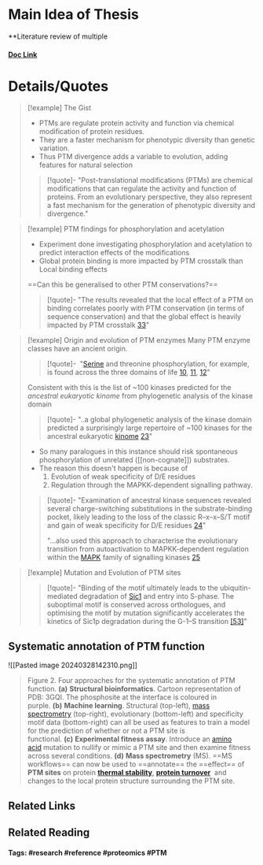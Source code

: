 # Main Idea of Thesis

**Literature review of multiple 

#### [Doc Link](https://www.sciencedirect.com/science/article/pii/S0959437X2200065X)

# Details/Quotes
> [!example] The Gist 
> - PTMs are regulate protein activity and function via chemical modification of protein residues.
> - They are a faster mechanism for phenotypic diversity than genetic variation.
> - Thus PTM divergence adds a variable to evolution, adding features for natural selection
> 
> >[!quote]-
> >"Post-translational modifications (PTMs) are chemical modifications that can regulate the activity and function of proteins. From an evolutionary perspective, they also represent a fast mechanism for the generation of phenotypic diversity and divergence."

> [!example] PTM findings for phosphorylation and acetylation
> - Experiment done investigating phosphorylation and acetylation to predict interaction effects of the modifications
> - Global protein binding is more impacted by PTM crosstalk than Local binding effects
> 
> ==Can this be generalised to other PTM conservations?==
>
> > [!quote]-
> > "The results revealed that the local effect of a PTM on binding correlates poorly with PTM conservation (in terms of sequence conservation) and that the global effect is heavily impacted by PTM crosstalk [33](https://scholar.google.com/scholar_lookup?title=Molecular%20dynamics%20shows%20complex%20interplay%20and%20long-range%20effects%20of%20post-translational%20modifications%20in%20yeast%20protein%20interactions&publication_year=2021&author=N.%20%C5%A0o%C5%A1tari%C4%87&author=V.%20van%20Noort)"

> [!example] Origin and evolution of PTM enzymes 
> Many PTM enzyme classes have an ancient origin.
> 
> >[!quote]-
> > "[Serine](https://www.sciencedirect.com/topics/biochemistry-genetics-and-molecular-biology/serine "Learn more about Serine from ScienceDirect's AI-generated Topic Pages") and threonine phosphorylation, for example, is found across the three domains of life [10](https://journals.plos.org/plosbiology/article?id=10.1371/journal.pbio.3000341), [11](https://www.nature.com/articles/s41579-019-0243-0), [12](https://www.nature.com/articles/s41597-020-0506-7)"
> 
> Consistent with this is the list of ~100 kinases predicted for the *ancestral eukaryotic kinome* from phylogenetic analysis of the kinase domain
> >[!quote]-
> >"..a global phylogenetic analysis of the kinase domain predicted a surprisingly large repertoire of ~100 kinases for the ancestral eukaryotic [kinome](https://www.sciencedirect.com/topics/biochemistry-genetics-and-molecular-biology/kinome "Learn more about kinome from ScienceDirect's AI-generated Topic Pages") [23](https://www.sciencedirect.com/science/article/pii/S0959437X2200065X#bib23)"
> 
> - So many paralogues in this instance should risk spontaneous phosphorylation of unrelated ([[non-cognate]]) substrates.
> - The reason this doesn't happen is because of
> 	1. Evolution of weak specificity of D/E residues 
> 	2. Regulation through the MAPKK-dependent signalling pathway.
> 
> >[!quote]-
> >"Examination of ancestral kinase sequences revealed several charge-switching substitutions in the substrate-binding pocket, likely leading to the loss of the classic R–x–x–S/T motif and gain of weak specificity for D/E residues [24](ps://www.cell.com/cell-reports/pdf/S2211-1247(20)31591-6.pdf)"
> >
> >"...also used this approach to characterise the evolutionary transition from autoactivation to MAPKK-dependent regulation within the [MAPK](https://www.sciencedirect.com/topics/biochemistry-genetics-and-molecular-biology/mitogen-activated-protein-kinase "Learn more about MAPK from ScienceDirect's AI-generated Topic Pages") family of signalling kinases [25](https://elifesciences.org/articles/38805)

> [!example] Mutation and Evolution of PTM sites 
> 
> >[!quote]-
> >"Binding of the motif ultimately leads to the ubiquitin-mediated degradation of [Sic1](https://www.sciencedirect.com/topics/biochemistry-genetics-and-molecular-biology/sic1 "Learn more about Sic1 from ScienceDirect's AI-generated Topic Pages") and entry into S-phase. The suboptimal motif is conserved across orthologues, and optimising the motif by mutation significantly accelerates the kinetics of Sic1p degradation during the G-1–S transition [[53]](https://www.cell.com/current-biology/pdf/S0960-9822(20)31289-6.pdf)"
> 
> 



## Systematic annotation of PTM function

![[Pasted image 20240328142310.png]]
> Figure 2. Four approaches for the systematic annotation of PTM function. **(a)** **Structural bioinformatics**. Cartoon representation of PDB: 3GQI. The phosphosite at the interface is coloured in purple. **(b)** **Machine learning**. Structural (top-left), [mass spectrometry](https://www.sciencedirect.com/topics/biochemistry-genetics-and-molecular-biology/mass-spectrometry "Learn more about mass spectrometry from ScienceDirect's AI-generated Topic Pages") (top-right), evolutionary (bottom-left) and specificity motif data (bottom-right) can all be used as features to train a model for the prediction of whether or not a PTM site is functional. **(c)** **Experimental fitness assay**. Introduce an [amino acid](https://www.sciencedirect.com/topics/biochemistry-genetics-and-molecular-biology/amino-acids "Learn more about amino acid from ScienceDirect's AI-generated Topic Pages") mutation to nullify or mimic a PTM site and then examine fitness across several conditions. **(d)** **Mass spectrometry** (MS). ==MS workflows== can now be used to ==annotate== the ==effect== of **PTM sites** on protein **[thermal stability](https://www.sciencedirect.com/topics/biochemistry-genetics-and-molecular-biology/thermostability "Learn more about thermal stability from ScienceDirect's AI-generated Topic Pages")**, **[protein turnover](https://www.sciencedirect.com/topics/biochemistry-genetics-and-molecular-biology/protein-degradation "Learn more about protein turnover from ScienceDirect's AI-generated Topic Pages")**  and changes to the local protein structure surrounding the PTM site.


## Related Links

## Related Reading



#### Tags: #research #reference #proteomics #PTM 
